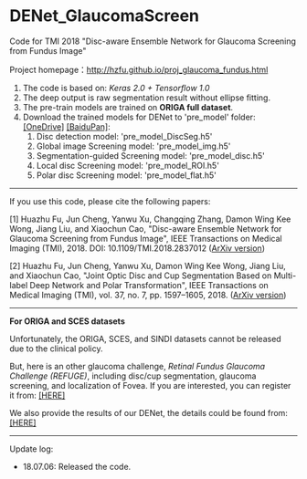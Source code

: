 # DENet_GlaucomaScreen

Code for TMI 2018 "Disc-aware Ensemble Network for Glaucoma Screening from Fundus Image"

Project homepage：http://hzfu.github.io/proj_glaucoma_fundus.html

1. The code is based on: *Keras 2.0 + Tensorflow 1.0*
2. The deep output is raw segmentation result without ellipse fitting.
3. The pre-train models are trained on **ORIGA full dataset**.
4. Download the trained models for DENet to 'pre_model' folder: [[OneDrive]](https://1drv.ms/f/s!ArBRrL8ao6jzmkFHvpKCrwVzRdVh) [[BaiduPan]](https://pan.baidu.com/s/1eDT0N4tQsWI4McyGB36vLw):
	1. Disc detection model: 'pre_model_DiscSeg.h5' 
	2. Global image Screening model: 'pre_model_img.h5' 
	3. Segmentation-guided Screening model: 'pre_model_disc.h5' 
	4. Local disc Screening model: 'pre_model_ROI.h5' 
	5. Polar disc Screening model: 'pre_model_flat.h5'  
 

----------------

If you use this code, please cite the following papers:

[1] Huazhu Fu, Jun Cheng, Yanwu Xu, Changqing Zhang, Damon Wing Kee Wong, Jiang Liu, and Xiaochun Cao, "Disc-aware Ensemble Network for Glaucoma Screening from Fundus Image", IEEE Transactions on Medical Imaging (TMI), 2018. DOI: 10.1109/TMI.2018.2837012 ([ArXiv version](http://arxiv.org/abs/1805.07549))

[2] Huazhu Fu, Jun Cheng, Yanwu Xu, Damon Wing Kee Wong, Jiang Liu, and Xiaochun Cao, "Joint Optic Disc and Cup Segmentation Based on Multi-label Deep Network and Polar Transformation", IEEE Transactions on Medical Imaging (TMI), vol. 37, no. 7, pp. 1597–1605, 2018. ([ArXiv version](https://arxiv.org/abs/1801.00926)) 


----------------
**For ORIGA and SCES datasets**

Unfortunately, the ORIGA, SCES, and SINDI datasets cannot be released due to the clinical policy.

But, here is an other glaucoma challenge, *Retinal Fundus Glaucoma Challenge (REFUGE)*, including disc/cup segmentation, glaucoma screening, and localization of Fovea. If you are interested, you can register it from:
[[HERE]](https://refuge.grand-challenge.org/home/)

We also provide the results of our DENet, the details could be found from: [[HERE]](https://github.com/HzFu/REFUGE_baseline) 

----------------

Update log:

- 18.07.06: Released the code.
